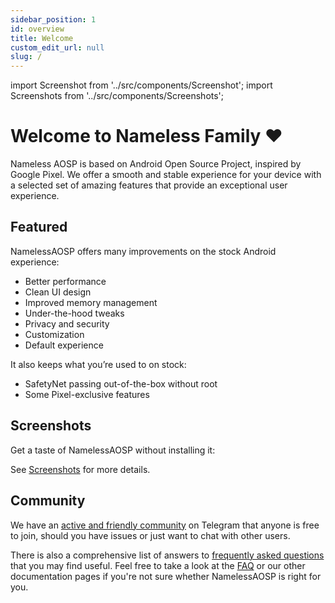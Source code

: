 ```yaml
---
sidebar_position: 1
id: overview
title: Welcome
custom_edit_url: null
slug: /
---
```



import Screenshot from '../src/components/Screenshot';
import Screenshots from '../src/components/Screenshots';


# Welcome to Nameless Family ♥

Nameless AOSP is based on Android Open Source Project, inspired by Google Pixel. We offer a smooth and stable experience for your device with a selected set of amazing features that provide an exceptional user experience.

## Featured

NamelessAOSP offers many improvements on the stock Android experience:

- Better performance
- Clean UI design
- Improved memory management
- Under-the-hood tweaks
- Privacy and security
- Customization
- Default experience

It also keeps what you’re used to on stock:

- SafetyNet passing out-of-the-box without root
- Some Pixel-exclusive features

## Screenshots

Get a taste of NamelessAOSP without installing it:

<Screenshots>
  <Screenshot name="sys-ui-start" alt="Welcome" />
  <Screenshot name="sys-ui-lock-screen" alt="Lock Screen" />
  <Screenshot name="sys-ui-home" alt="Home" />
  <Screenshot name="sys-ui-qs" alt="Quick settings" />
</Screenshots>

See [Screenshots](screenshots.md) for more details.

## Community

We have an [active and friendly community](community.md) on Telegram that anyone is free to join, should you have issues or just want to chat with other users.

There is also a comprehensive list of answers to [frequently asked questions](faq.md) that you may find useful. Feel free to take a look at the [FAQ](faq.md) or our other documentation pages if you're not sure whether NamelessAOSP is right for you.

